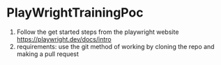 # PlayWrightTrainingPoc

1. Follow the get started steps from the playwright website https://playwright.dev/docs/intro
2. requirements: use the git method of working by cloning the repo and making a pull request
